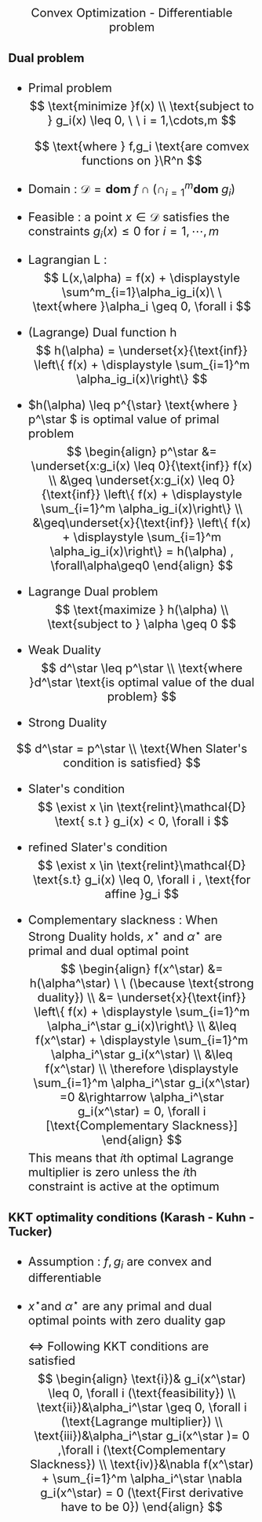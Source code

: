 <div style = 'text-align : center'> <font size = '5em'> Convex Optimization - Differentiable problem
</div>

#### Dual problem

- Primal problem 
  $$
  \text{minimize }f(x) \\
  \text{subject to } g_i(x) \leq 0, \ \ i = 1,\cdots,m
  $$
  
  $$
  \text{where } f,g_i \text{are comvex functions on }\R^n
  $$

- Domain : $\mathcal{D} = \textbf{dom }f\cap (\cap^{m}_{i=1}\textbf{dom }g_i)$

- Feasible : a point $x \in \mathcal{D}$ satisfies the constraints $g_i(x) \leq 0$ for $i = 1,\cdots, m$

- Lagrangian L : 
  $$
  L(x,\alpha) = f(x) + \displaystyle \sum^m_{i=1}\alpha_ig_i(x)\ \ \text{where }\alpha_i \geq 0, \forall i
  $$

- (Lagrange) Dual function h
  $$
  h(\alpha) = \underset{x}{\text{inf}} \left\{ f(x) + \displaystyle \sum_{i=1}^m \alpha_ig_i(x)\right\}
  $$

- $h(\alpha) \leq p^{\star} \text{where } p^\star  $ is optimal value of primal problem 
  $$
  \begin{align}
  p^\star &= \underset{x:g_i(x) \leq 0}{\text{inf}} f(x) \\
  &\geq \underset{x:g_i(x) \leq 0}{\text{inf}} \left\{ f(x) + \displaystyle \sum_{i=1}^m \alpha_ig_i(x)\right\} \\ 
  &\geq\underset{x}{\text{inf}} \left\{ f(x) + \displaystyle \sum_{i=1}^m \alpha_ig_i(x)\right\}  = h(\alpha) , \forall\alpha\geq0
  \end{align}
  $$

- Lagrange Dual problem
  $$
  \text{maximize } h(\alpha) \\
  \text{subject to } \alpha \geq 0
  $$

- Weak Duality
  $$
  d^\star \leq p^\star \\
  \text{where }d^\star \text{is optimal value of the dual problem}
  $$

- Strong Duality

$$
d^\star = p^\star \\
\text{When Slater's condition is satisfied} 
$$

- Slater's condition
  $$
  \exist x \in \text{relint}\mathcal{D} \text{       s.t     } g_i(x) < 0, \forall i
  $$

- refined Slater's condition 
  $$
  \exist x \in \text{relint}\mathcal{D} \text{s.t} g_i(x) \leq 0, \forall i , \text{for affine }g_i   
  $$

- Complementary slackness : When Strong Duality holds, $x^\star$ and $\alpha^\star$ are primal and dual optimal point
  $$
  \begin{align}
  f(x^\star) &= h(\alpha^\star) \ \ (\because \text{strong duality}) \\
  &= \underset{x}{\text{inf}} \left\{ f(x) + \displaystyle \sum_{i=1}^m \alpha_i^\star g_i(x)\right\} \\ 
  &\leq f(x^\star) + \displaystyle \sum_{i=1}^m \alpha_i^\star g_i(x^\star) \\ 
  &\leq f(x^\star) \\
  \therefore \displaystyle \sum_{i=1}^m \alpha_i^\star g_i(x^\star) =0 &\rightarrow \alpha_i^\star g_i(x^\star) = 0, \forall i [\text{Complementary Slackness}]
  \end{align}
  $$
  This means that $i$th optimal Lagrange multiplier is zero unless the $i$th constraint is active at the optimum

  

#### KKT optimality conditions (Karash - Kuhn - Tucker)

- Assumption : $f,g_i$ are convex and differentiable

- $x^\star \text{and }\alpha^\star$ are any primal and dual optimal points with zero duality gap 

  $\iff$ Following KKT conditions are satisfied
  $$
  \begin{align}
  \text{i})& g_i(x^\star) \leq 0, \forall i (\text{feasibility}) \\ 
  \text{ii})&\alpha_i^\star \geq 0, \forall i (\text{Lagrange multiplier}) \\
  \text{iii})&\alpha_i^\star g_i(x^\star )= 0 ,\forall i (\text{Complementary Slackness}) \\
  \text{iv)}&\nabla f(x^\star) + \sum_{i=1}^m \alpha_i^\star \nabla g_i(x^\star) = 0 (\text{First derivative have to be 0})
  \end{align}
  $$


